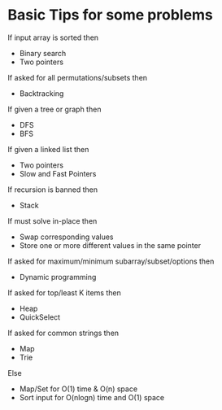 # Basic Tips for some problems

If input array is sorted then

- Binary search
- Two pointers

If asked for all permutations/subsets then

- Backtracking

If given a tree or graph then

- DFS
- BFS

If given a linked list then

- Two pointers
- Slow and Fast Pointers

If recursion is banned then

- Stack

If must solve in-place then

- Swap corresponding values
- Store one or more different values in the same pointer

If asked for maximum/minimum subarray/subset/options then

- Dynamic programming

If asked for top/least K items then

- Heap
- QuickSelect

If asked for common strings then

- Map
- Trie

Else

- Map/Set for O(1) time & O(n) space
- Sort input for O(nlogn) time and O(1) space
